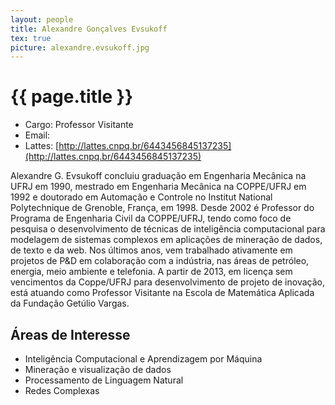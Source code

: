 ```yaml
---
layout: people
title: Alexandre Gonçalves Evsukoff
tex: true
picture: alexandre.evsukoff.jpg
---
```


# {{ page.title }}

- Cargo: Professor Visitante
- Email: <script type='text/javascript'>var a = new Array('vsukoff@fgv','alexandre.e','.br');document.write("<a href='mailto:"+a[1]+a[0]+a[2]+"'>"+a[1]+a[0]+a[2]+"</a>");</script>
- Lattes: [http://lattes.cnpq.br/6443456845137235](http://lattes.cnpq.br/6443456845137235)

Alexandre G. Evsukoff concluiu graduação em Engenharia Mecânica na
UFRJ em 1990, mestrado em Engenharia Mecânica na COPPE/UFRJ em 1992 e
doutorado em Automação e Controle no Institut National Polytechnique
de Grenoble, França, em 1998. Desde 2002 é Professor do Programa de
Engenharia Civil da COPPE/UFRJ, tendo como foco de pesquisa o
desenvolvimento de técnicas de inteligência computacional para
modelagem de sistemas complexos em aplicações de mineração de dados,
de texto e da web. Nos últimos anos, vem trabalhado ativamente em
projetos de P&D em colaboração com a indústria, nas áreas de petróleo,
energia, meio ambiente e telefonia. A partir de 2013, em licença sem
vencimentos da Coppe/UFRJ para desenvolvimento de projeto de inovação,
está atuando como Professor Visitante na Escola de Matemática Aplicada
da Fundação Getúlio Vargas.

## Áreas de Interesse

- Inteligência Computacional e Aprendizagem por Máquina
- Mineração e visualização de dados
- Processamento de Linguagem Natural
- Redes Complexas

